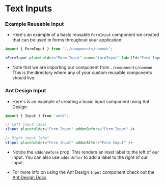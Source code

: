 # Text Inputs

### Example Reusable Input

- Here's an example of a basic reusable `FormInput` component we created that can be used in forms throughout your application:

```jsx
import { FormInput } from '../components/common';

<FormInput placeholder="Form Input" name="formInput" labelId="Form Input" />
```

- Note that we are importing our component from `./components/common`. This is the directory where any of your custom reusable components should live.

### Ant Design Input

- Here's is an example of creating a basic input component using Ant Design:

```jsx
import { Input } from 'antd';

// Left input label
<Input placeholder="Form Input" addonBefore="Form Input" />

// Right input label
<Input placeholder="Form Input" addonAfter="Form Input" />
```

- Notice the `addonBefore` prop. This renders an inset label to the left of our input. You can also use `addonAfter` to add a label to the right of our input.

- For more info on using the Ant Design `Input` component check out the <a href="https://ant.design/components/input/" target="_blank">Ant Design Docs</a>.